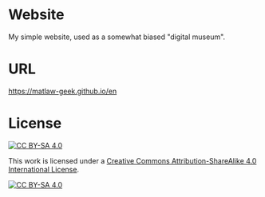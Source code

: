 # Website
My simple website, used as a somewhat biased "digital museum".
# URL
https://matlaw-geek.github.io/en
# License
[![CC BY-SA 4.0][cc-by-sa-shield]][cc-by-sa]

This work is licensed under a
[Creative Commons Attribution-ShareAlike 4.0 International License][cc-by-sa].

[![CC BY-SA 4.0][cc-by-sa-image]][cc-by-sa]

[cc-by-sa]: http://creativecommons.org/licenses/by-sa/4.0/
[cc-by-sa-image]: https://mirrors.creativecommons.org/presskit/buttons/88x31/svg/by-sa.svg
[cc-by-sa-shield]: https://img.shields.io/badge/License-CC%20BY--SA%204.0-lightgrey.svg

